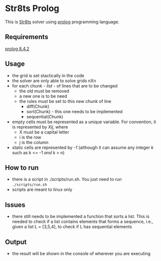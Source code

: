 # Str8ts Prolog
This is [Str8ts](https://www.janko.at/Raetsel/Straights/index.htm) solver using [prolog](https://pt.wikipedia.org/wiki/Prolog) programming language.

## Requirements
[prolog 8.4.2](https://www.swi-prolog.org/download/stable)

## Usage
- the grid is set stactically in the code
- the solver are only able to solve grids nXn
- for each chunk - _list_ - of lines that are to be changed
    - the old must be removed
    - a new one is to be need
    - the rules must be set to this new chunk of line
        - diff(Chunk)
        - sort(Chunk) - this one needs to be implemented
        - sequential(Chunk)
- empty cells must be represented as a unique variable. For convention, it is represented by _Xij_, where
    - X must be a capital letter
    - i is the row
    - j is the column
- static cells are represented by _-1_ (although it can assume any integer _k_ such as k <= -1 _and_ k > n)

## How to run
- there is a script in ./scripts/run.sh. You just need to run `./scripts/run.sh`
- scripts are meant to linux only

## Issues
- there still needs to be implemented a function that sorts a list. This is needed to check if a list contains elements that forms a sequence, i.e., given a list L = [3,5,4], to check if L has sequential elements

## Output
- the result will be shown in the console of wherever you are executing